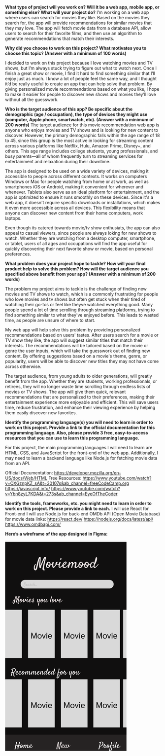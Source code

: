 **What type of project will you work on? Will it be a web app, mobile app, or something else? What will your project do?**
I’m working on a web app where users can search for movies they like. Based on the movies they search for, the app will provide recommendations for similar movies that they may love. The app will fetch movie data from a database API, allow users to search for their favorite films, and then use an algorithm to generate recommendations that match their interests.







**Why did you choose to work on this project? What motivates you to choose this topic? (Answer with a minimum of 100 words)**

I decided to work on this project because I love watching movies and TV shows, but I’m always stuck trying to figure out what to watch next. Once I finish a great show or movie, I find it hard to find something similar that I’ll enjoy just as much. I know a lot of people feel the same way, and I thought it’d be really useful to create an app that can help solve that problem. By giving personalized movie recommendations based on what you like, I hope to make it easier for people to discover new shows and movies they’ll love without all the guesswork.






**Who is the target audience of this app? Be specific about the demographic (age / occupation), the type of devices they might use (computer, Apple phone, smartwatch, etc). (Answer with a minimum of 200 words)**
The target audience for this movie recommendation web app is anyone who enjoys movies and TV shows and is looking for new content to discover. However, the primary demographic falls within the age range of 18 to 45, since this group is the most active in looking for streaming content across various platforms like Netflix, Hulu, Amazon Prime, Disney+, and others. This age range includes college students, young professionals, and busy parents—all of whom frequently turn to streaming services for entertainment and relaxation during their downtime.

The app is designed to be used on a wide variety of devices, making it accessible to people across different contexts. It works on computers Windows or Mac for people watching from home or at work, as well as smartphones iOS or Android, making it convenient for wherever and whenever. Tablets also serve as an ideal platform for entertainment, and the app is optimized to ensure it runs smoothly on these devices. Since it's a web app, it doesn't require specific downloads or installations, which makes it even more accessible across all devices. This flexibility means that anyone can discover new content from their home computers, work laptops.

Even though its catered towards movie/tv show enthusiats, the app can also appeal to casual viewers, since people are always loking for new shows to watch. Whether they are watching from a desktop computer, smartphone, or tablet, users of all ages and occupations will find the app useful for quickly discovering their next favorite show or movie, based on personal preferences.







**What problem does your project hope to tackle? How will your final product help to solve this problem? How will the target audience you specified above benefit from your app? (Answer with a minimum of 200 words)**

The problem my project aims to tackle is the challenge of finding new movies and TV shows to watch, which is a commonly frustrating for people who love movies and tv shows but often get stuck when their tired of watching their go-tos or feel like theyve watched everything good. Many people spend a lot of time scrolling through streaming platforms, trying to find something similar to what they've enjoyed before. This leads to wasted time, as people are unsure of where to start.

My web app will help solve this problem by providing personalized recommendations based on users' tastes. After users search for a movie or TV show they like, the app will suggest similar titles that match their interests. The recommendations will be tailored based on the movie or genre the user inputs, which will take the guesswork out of finding new content. By offering suggestions based on a movie's theme, genre, or popularity, users will be able to discover new titles they may not have come across otherwise.

The target audience, from young adults to older generations, will greatly benefit from the app. Whether they are students, working professionals, or retirees, they will no longer waste time scrolling through endless lists of movies or TV shows. The app will give them quick, relevant recommendations that are personalized to their preferences, making their entertainment experience more enjoyable and efficient. This will save users time, reduce frustration, and enhance their viewing experience by helping them easily discover new favorites.








**Identify the programming language(s) you will need to learn in order to work on this project. Provide a link to the official documentation for this programming language. Also, please provide 3 free, easy-to-access resources that you can use to learn this programming language.**

For this project, the main programming languages I will need to learn are HTML, CSS, and JavaScript for the front-end of the web app. Additionally, I may need to learn a backend language like Node.js for fetching movie data from an API.

Official Documentation: https://developer.mozilla.org/en-US/docs/Web/HTML
Free Resources:
https://www.youtube.com/watch?v=OXGznpKZ_sA&t=30107s&ab_channel=freeCodeCamp.org
https://javascript.info/
https://www.youtube.com/watch?v=Ybn8zyL7KDA&t=273s&ab_channel=EyeOfTheCoder





**Identify the tools, frameworks, etc. you might need to learn in order to work on this project. Please provide a link to each.**
I will use React for Front-end
I will use Node.js for back-end
OMDb API (Open Movie Database) for movie data
links:
https://react.dev/
https://nodejs.org/docs/latest/api/
https://www.omdbapi.com/

**Here’s a wireframe of the app designed in Figma:**


![Figma Wireframe](Figma-Wireframe.png)

